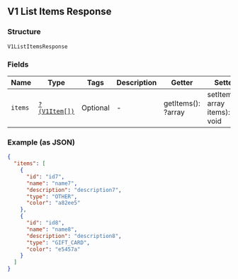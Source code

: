 ## V1 List Items Response

### Structure

`V1ListItemsResponse`

### Fields

| Name | Type | Tags | Description | Getter | Setter |
|  --- | --- | --- | --- | --- | --- |
| `items` | [`?(V1Item[])`](/doc/models/v1-item.md) | Optional | -  | getItems(): ?array | setItems(?array items): void |

### Example (as JSON)

```json
{
  "items": [
    {
      "id": "id7",
      "name": "name7",
      "description": "description7",
      "type": "OTHER",
      "color": "a82ee5"
    },
    {
      "id": "id8",
      "name": "name8",
      "description": "description8",
      "type": "GIFT_CARD",
      "color": "e5457a"
    }
  ]
}
```

